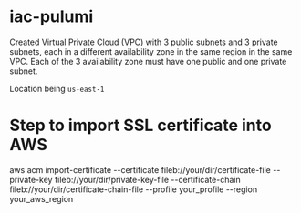 # iac-pulumi


Created Virtual Private Cloud (VPC) with 3 public subnets and 3 private subnets, each in a different availability zone in the same region in the same VPC. Each of the 3 availability zone must have one public and one private subnet.

Location being `us-east-1`

# Step to import SSL certificate into AWS
aws acm import-certificate --certificate fileb://your/dir/certificate-file --private-key fileb://your/dir/private-key-file --certificate-chain fileb://your/dir/certificate-chain-file --profile your_profile --region your_aws_region
